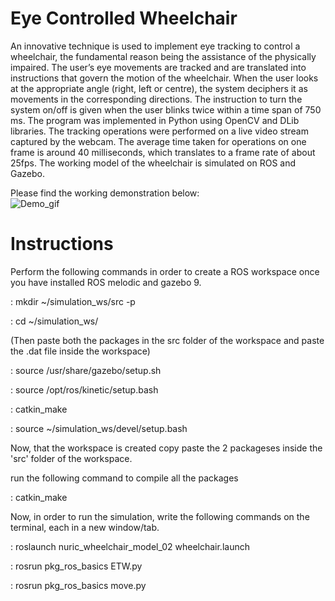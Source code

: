 # Eye Controlled Wheelchair
An innovative technique is used to implement eye tracking to control a wheelchair, the fundamental reason being the assistance of the physically impaired. The user’s eye movements are tracked and are translated into instructions that govern the motion of the wheelchair. When the user looks at the appropriate angle (right, left or centre), the system deciphers it as movements in the corresponding directions. The instruction to turn the system on/off is given when the user blinks twice within a time span of 750 ms. The program was implemented in Python using OpenCV and DLib libraries. The tracking operations were performed on a live video stream captured by the webcam. The average time taken for operations on one frame is around 40 milliseconds, which translates to a frame rate of about 25fps. The working model of the wheelchair is simulated on ROS and Gazebo.

Please find the working demonstration below:<br>
![Demo_gif](https://github.com/fatwir/ETW-Final/assets/81345858/9eaa84d7-740f-40be-8eb1-a49b6a2c8a1f)<br>

# Instructions
Perform the following commands in order to create a ROS workspace once you have installed ROS melodic and gazebo 9.

: mkdir ~/simulation_ws/src -p

: cd ~/simulation_ws/

(Then paste both the packages in the src folder of the workspace and paste the .dat file inside the workspace)


: source /usr/share/gazebo/setup.sh

: source /opt/ros/kinetic/setup.bash

: catkin_make

: source ~/simulation_ws/devel/setup.bash

Now, that the workspace is created copy paste the 2 packageses inside the 'src' folder of the workspace.

run the following command to compile all the packages

: catkin_make

Now, in order to run the simulation, write the following commands on the terminal, each in a new window/tab.

: roslaunch nuric_wheelchair_model_02 wheelchair.launch

: rosrun pkg_ros_basics ETW.py

: rosrun pkg_ros_basics move.py


